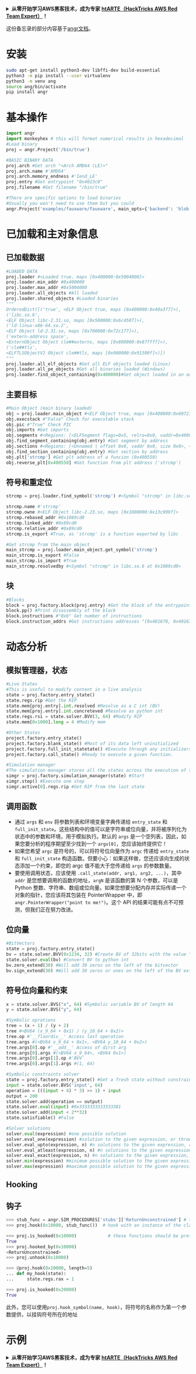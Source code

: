 <details>

<summary><strong>从零开始学习AWS黑客技术，成为专家</strong> <a href="https://training.hacktricks.xyz/courses/arte"><strong>htARTE（HackTricks AWS Red Team Expert）</strong></a><strong>！</strong></summary>

其他支持HackTricks的方式：

* 如果您想看到您的**公司在HackTricks中做广告**或**下载PDF格式的HackTricks**，请查看[**订阅计划**](https://github.com/sponsors/carlospolop)!
* 获取[**官方PEASS & HackTricks周边产品**](https://peass.creator-spring.com)
* 探索[**PEASS家族**](https://opensea.io/collection/the-peass-family)，我们的独家[**NFTs**](https://opensea.io/collection/the-peass-family)
* **加入** 💬 [**Discord群**](https://discord.gg/hRep4RUj7f) 或 [**电报群**](https://t.me/peass) 或 **关注**我们的**Twitter** 🐦 [**@carlospolopm**](https://twitter.com/hacktricks_live)**。**
* 通过向[**HackTricks**](https://github.com/carlospolop/hacktricks)和[**HackTricks Cloud**](https://github.com/carlospolop/hacktricks-cloud) github仓库提交PR来分享您的黑客技巧。

</details>

这份备忘录的部分内容基于[angr文档](https://docs.angr.io/_/downloads/en/stable/pdf/)。

# 安装
```bash
sudo apt-get install python3-dev libffi-dev build-essential
python3 -m pip install --user virtualenv
python3 -m venv ang
source ang/bin/activate
pip install angr
```
# 基本操作
```python
import angr
import monkeyhex # this will format numerical results in hexadecimal
#Load binary
proj = angr.Project('/bin/true')

#BASIC BINARY DATA
proj.arch #Get arch "<Arch AMD64 (LE)>"
proj.arch.name #'AMD64'
proj.arch.memory_endness #'Iend_LE'
proj.entry #Get entrypoint "0x4023c0"
proj.filename #Get filename "/bin/true"

#There are specific options to load binaries
#Usually you won't need to use them but you could
angr.Project('examples/fauxware/fauxware', main_opts={'backend': 'blob', 'arch': 'i386'}, lib_opts={'libc.so.6': {'backend': 'elf'}})
```
# 已加载和主对象信息

## 已加载数据
```python
#LOADED DATA
proj.loader #<Loaded true, maps [0x400000:0x5004000]>
proj.loader.min_addr #0x400000
proj.loader.max_addr #0x5004000
proj.loader.all_objects #All loaded
proj.loader.shared_objects #Loaded binaries
"""
OrderedDict([('true', <ELF Object true, maps [0x400000:0x40a377]>),
('libc.so.6',
<ELF Object libc-2.31.so, maps [0x500000:0x6c4507]>),
('ld-linux-x86-64.so.2',
<ELF Object ld-2.31.so, maps [0x700000:0x72c177]>),
('extern-address space',
<ExternObject Object cle##externs, maps [0x800000:0x87ffff]>),
('cle##tls',
<ELFTLSObjectV2 Object cle##tls, maps [0x900000:0x91500f]>)])
"""
proj.loader.all_elf_objects #Get all ELF objects loaded (Linux)
proj.loader.all_pe_objects #Get all binaries loaded (Windows)
proj.loader.find_object_containing(0x400000)#Get object loaded in an address "<ELF Object fauxware, maps [0x400000:0x60105f]>"
```
## 主要目标
```python
#Main Object (main binary loaded)
obj = proj.loader.main_object #<ELF Object true, maps [0x400000:0x60721f]>
obj.execstack #"False" Check for executable stack
obj.pic #"True" Check PIC
obj.imports #Get imports
obj.segments #<Regions: [<ELFSegment flags=0x5, relro=0x0, vaddr=0x400000, memsize=0xa74, filesize=0xa74, offset=0x0>, <ELFSegment flags=0x4, relro=0x1, vaddr=0x600e28, memsize=0x1d8, filesize=0x1d8, offset=0xe28>, <ELFSegment flags=0x6, relro=0x0, vaddr=0x601000, memsize=0x60, filesize=0x50, offset=0x1000>]>
obj.find_segment_containing(obj.entry) #Get segment by address
obj.sections #<Regions: [<Unnamed | offset 0x0, vaddr 0x0, size 0x0>, <.interp | offset 0x238, vaddr 0x400238, size 0x1c>, <.note.ABI-tag | offset 0x254, vaddr 0x400254, size 0x20>, <.note.gnu.build-id ...
obj.find_section_containing(obj.entry) #Get section by address
obj.plt['strcmp'] #Get plt address of a funcion (0x400550)
obj.reverse_plt[0x400550] #Get function from plt address ('strcmp')
```
## 符号和重定位
```python
strcmp = proj.loader.find_symbol('strcmp') #<Symbol "strcmp" in libc.so.6 at 0x1089cd0>

strcmp.name #'strcmp'
strcmp.owne #<ELF Object libc-2.23.so, maps [0x1000000:0x13c999f]>
strcmp.rebased_addr #0x1089cd0
strcmp.linked_addr #0x89cd0
strcmp.relative_addr #0x89cd0
strcmp.is_export #True, as 'strcmp' is a function exported by libc

#Get strcmp from the main object
main_strcmp = proj.loader.main_object.get_symbol('strcmp')
main_strcmp.is_export #False
main_strcmp.is_import #True
main_strcmp.resolvedby #<Symbol "strcmp" in libc.so.6 at 0x1089cd0>
```
## 块
```python
#Blocks
block = proj.factory.block(proj.entry) #Get the block of the entrypoint fo the binary
block.pp() #Print disassembly of the block
block.instructions #"0xb" Get number of instructions
block.instruction_addrs #Get instructions addresses "[0x401670, 0x401672, 0x401675, 0x401676, 0x401679, 0x40167d, 0x40167e, 0x40167f, 0x401686, 0x40168d, 0x401694]"
```
# 动态分析

## 模拟管理器，状态
```python
#Live States
#This is useful to modify content in a live analysis
state = proj.factory.entry_state()
state.regs.rip #Get the RIP
state.mem[proj.entry].int.resolved #Resolve as a C int (BV)
state.mem[proj.entry].int.concreteved #Resolve as python int
state.regs.rsi = state.solver.BVV(3, 64) #Modify RIP
state.mem[0x1000].long = 4 #Modify mem

#Other States
project.factory.entry_state()
project.factory.blank_state() #Most of its data left uninitialized
project.factory.full_init_statetate() #Execute through any initializers that need to be run before the main binary's entry point
project.factory.call_state() #Ready to execute a given function.

#Simulation manager
#The simulation manager stores all the states across the execution of the binary
simgr = proj.factory.simulation_manager(state) #Start
simgr.step() #Execute one step
simgr.active[0].regs.rip #Get RIP from the last state
```
## 调用函数

* 通过 `args` 和 `env` 将参数列表和环境变量字典传递给 `entry_state` 和 `full_init_state`。这些结构中的值可以是字符串或位向量，并将被序列化为状态中的参数和环境，用于模拟执行。默认的 `args` 是一个空列表，因此，如果您要分析的程序期望至少找到一个 `argv[0]`，您应该始终提供它！
* 如果您希望 `argc` 是符号的，可以将符号位向量作为 `argc` 传递给 `entry_state` 和 `full_init_state` 构造函数。但要小心：如果这样做，您还应该向生成的状态添加一个约束，即您的 argc 值不能大于您传递给 `args` 的参数数量。
* 要使用调用状态，应该使用 `.call_state(addr, arg1, arg2, ...)`，其中 `addr` 是您想要调用的函数的地址，`argN` 是该函数的第 N 个参数，可以是 Python 整数、字符串、数组或位向量。如果您想要分配内存并实际传递一个对象的指针，您应该将其包装在 PointerWrapper 中，即 `angr.PointerWrapper("point to me!")`。这个 API 的结果可能有点不可预测，但我们正在努力改进。 

## 位向量
```python
#BitVectors
state = proj.factory.entry_state()
bv = state.solver.BVV(0x1234, 32) #Create BV of 32bits with the value "0x1234"
state.solver.eval(bv) #Convert BV to python int
bv.zero_extend(30) #Will add 30 zeros on the left of the bitvector
bv.sign_extend(30) #Will add 30 zeros or ones on the left of the BV extending the sign
```
## 符号位向量和约束
```python
x = state.solver.BVS("x", 64) #Symbolic variable BV of length 64
y = state.solver.BVS("y", 64)

#Symbolic oprations
tree = (x + 1) / (y + 2)
tree #<BV64 (x_9_64 + 0x1) / (y_10_64 + 0x2)>
tree.op #'__floordiv__' Access last operation
tree.args #(<BV64 x_9_64 + 0x1>, <BV64 y_10_64 + 0x2>)
tree.args[0].op #'__add__' Access of dirst arg
tree.args[0].args #(<BV64 x_9_64>, <BV64 0x1>)
tree.args[0].args[1].op #'BVV'
tree.args[0].args[1].args #(1, 64)

#Symbolic constraints solver
state = proj.factory.entry_state() #Get a fresh state without constraints
input = state.solver.BVS('input', 64)
operation = (((input + 4) * 3) >> 1) + input
output = 200
state.solver.add(operation == output)
state.solver.eval(input) #0x3333333333333381
state.solver.add(input < 2**32)
state.satisfiable() #False

#Solver solutions
solver.eval(expression) #one possible solution
solver.eval_one(expression) #solution to the given expression, or throw an error if more than one solution is possible.
solver.eval_upto(expression, n) #n solutions to the given expression, returning fewer than n if fewer than n are possible.
solver.eval_atleast(expression, n) #n solutions to the given expression, throwing an error if fewer than n are possible.
solver.eval_exact(expression, n) #n solutions to the given expression, throwing an error if fewer or more than are possible.
solver.min(expression) #minimum possible solution to the given expression.
solver.max(expression) #maximum possible solution to the given expression.
```
## Hooking

## 钩子
```python
>>> stub_func = angr.SIM_PROCEDURES['stubs']['ReturnUnconstrained'] # this is a CLASS
>>> proj.hook(0x10000, stub_func())  # hook with an instance of the class

>>> proj.is_hooked(0x10000)            # these functions should be pretty self-explanitory
True
>>> proj.hooked_by(0x10000)
<ReturnUnconstrained>
>>> proj.unhook(0x10000)

>>> @proj.hook(0x20000, length=5)
... def my_hook(state):
...     state.regs.rax = 1

>>> proj.is_hooked(0x20000)
True
```
此外，您可以使用`proj.hook_symbol(name, hook)`，将符号的名称作为第一个参数提供，以挂钩符号所在的地址

# 示例

<details>

<summary><strong>从零开始学习AWS黑客技术，成为专家</strong> <a href="https://training.hacktricks.xyz/courses/arte"><strong>htARTE（HackTricks AWS Red Team Expert）</strong></a><strong>！</strong></summary>

支持HackTricks的其他方式：

* 如果您想看到您的**公司在HackTricks中做广告**或**下载PDF格式的HackTricks**，请查看[**订阅计划**](https://github.com/sponsors/carlospolop)!
* 获取[**官方PEASS & HackTricks周边产品**](https://peass.creator-spring.com)
* 发现[**PEASS家族**](https://opensea.io/collection/the-peass-family)，我们的独家[**NFTs**](https://opensea.io/collection/the-peass-family)
* **加入** 💬 [**Discord群**](https://discord.gg/hRep4RUj7f) 或 [**电报群**](https://t.me/peass) 或 **关注**我们的**Twitter** 🐦 [**@carlospolopm**](https://twitter.com/hacktricks_live)**。**
* 通过向[**HackTricks**](https://github.com/carlospolop/hacktricks)和[**HackTricks Cloud**](https://github.com/carlospolop/hacktricks-cloud) github仓库提交PR来分享您的黑客技巧。

</details>
